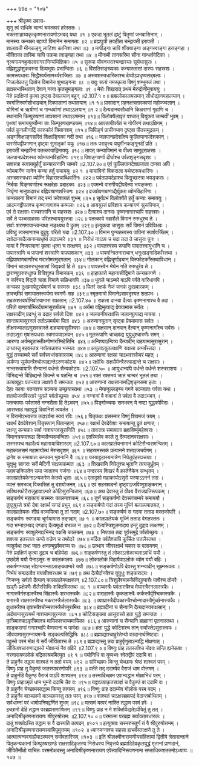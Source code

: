 +++
title = "१०७"

+++
श्रीकृष्ण उवाच-  
शृणु त्वं राधिके चान्यं चमत्कारं हरेस्ततः ।  
भक्तसाहाय्यकृत्कृष्णनारायणोऽभवद् यथा ॥१ ॥
एकदा भूतलं द्रष्टुं पितॄणां जनवासिनाम् ।  
मानस्यः कन्यका बह्व्यो विमानेन समागताः ॥२ ॥
ब्रह्मपुत्री लवहीता चन्द्रावती इरावती ।  
शालावती मीनकङ्गू लाटिशा कानिशा तथा ॥३ ॥
मापीङ्गा चापि शीक्याङ्गा अङ्गस्वाङ्गा हराङ्गहा ।  
मौक्तिका तारिमा चापि पन्नामा त्वाङ्गहा तथा ॥४ ॥
मीनामी तानसरिमा सीना गान्धर्ववेदिका ।  
नृत्यगायनकुशलारागरागिण्यभिज्ञिकाः ॥५ ॥
सुरूपा यौवनभराश्चन्द्रास्याः सूर्यभासुराः ।  
वह्निशुद्धांशुकवस्त्रा दिव्यभूषाः प्रभान्विताः ॥६ ॥
विंशतिसङ्ख्यकाः कन्यास्तासां दास्यः सहस्रशः ।  
कामरूपधाराः सिद्धैश्वर्यसामर्थ्यराजिताः ॥७ ॥
अस्त्रशस्त्रधारिकाश्च देव्योऽप्रधृष्यसद्बलाः ।  
निजलोकात्तु दिव्येन विमानेन शुभाङ्गनाः ॥८ ॥
ययुः सत्यं नमस्कृत्य विष्णुं शम्भुमजं तथा ।  
ब्रह्मसभास्थितान् देवान् नत्वा कृतसुमङ्गलाः ॥९ ॥
मेरोः शिखरात् प्रथमं मेरुद्रोणीमुपाययुः ।  
मेरुं प्रदक्षिणां कृत्वा दृष्ट्वा देवालयान् बहून् ॥2.107.१ ०॥
ब्रह्मलोकालयसमान् सौधोद्यानमहालयान् ।  
स्वर्गातिस्वर्गशोभाढ्यान् दिक्पालानां तथालयान् ॥१ १॥
प्रासादान् ग्रहनक्षत्रतारकाणां महोज्ज्वलान् ।  
योगिनां च ऋषीणां च गान्धर्वाणां तथाऽऽलयान् ॥१ २॥
दैत्यदानवसौधानि किन्नराणां गृहाणि च ।  
स्थानानि किम्पुरुषाणां तापसानां तथाऽऽश्रमान् ॥१३॥
विलोक्यैलावृतं पश्चात् वियुक्तां जाम्बवीं भुवम् ।  
पृथ्व्यां समाययुर्व्योम्ना ताः किम्पुरुषखण्डकम् ॥१४॥
आपतायीपर्वतं च गोपीरणं तथाऽक्षिगम् ।  
पर्वतं कुनलीनाद्रिं कारुकोरं त्रियानशम् ॥१५॥
चिपिङ्गं प्राचीनभाग दृष्ट्वा पीतसमुद्रकम् ।  
अङ्गशिक्षाङ्गसरितं शिक्षाङ्गिकां नदीं तथा ॥१६॥
जलपानप्रदेशाँश्च फुल्लिपानप्रदेशकान् ।  
वारणीयद्वीपगणान् दृष्ट्वा सुमातृकां ययुः ॥१७॥
ततः परावृत्त्य ययुर्मीनकङ्गूनदीं प्रति ।  
इरावतीं चन्द्रवीनां पतत्कायाद्रिमाययुः ॥१८॥
तावत् कन्याविमानं च वीक्ष्य सामुद्रराक्षसाः ।  
जलपानप्रदेशस्था व्योमयानविहारिणः ॥१९॥
पिशङ्गवर्णा दीर्घाश्च पर्वतशृङ्गसदृशाः ।  
सशस्त्रा स्त्वाययुर्हर्तुं कन्यारत्नानि चाम्बरे ॥2.107.२०॥
एवं फुल्लिपानदेशप्रजाता दानवा अपि ।  
व्योममार्गेण यानेन कन्या हर्तुं समाययुः ॥२ १ ॥
मायाविनो विकराला यथेष्टरूपधारिणः ।  
अस्त्रशस्त्रधरा व्योम्नि विहाराश्चाब्धिवर्तिनः ॥२२॥
पर्वतप्रायदेहाश्च विद्युच्छस्त्रा भयङ्कराः ।  
निर्दयाः पिङ्गवर्णाश्च रूक्षदेहाः प्रदाहकाः ॥२३॥
एवमन्ये वारणीयद्वीपदैत्या भयङ्कराः ।  
निर्घृणा मानुषादाश्च वह्निपाषाणशस्त्रिणः ॥२४॥
व्रजक्षेपणबाणाद्यैर्युक्ता व्योमविहारिणः ।  
कन्यकानां विमानं तद् रम्यं क्रोशायतं शुभम् ॥२५॥
सूर्यप्रभं विलोक्यैते हर्तुं कन्याः समाययुः ।  
आदमनद्वीपतश्च कृष्णानागाश्च कष्मलाः ॥२६॥
आययुस्तं प्रविज्ञाय कन्यागणं सुरूपिणाम् ।  
एवं ते राक्षसाः पञ्चशतानि च सहस्रशः ॥२७॥
दैत्याश्च दानवाः कृष्णनागाश्चापि सहस्रशः ।  
सर्वे ते पञ्चसाहस्राः परितश्चाययुस्तदा ॥२८॥
पतत्काये महाशैले विमानं रुरुधुश्च ते ।  
सर्वाः शरणमायान्त्वन्यथा नङ्क्ष्यथ वै द्रुतम् ॥२९॥
इत्युक्त्वा चासुराः सर्वे विमानं प्रविविक्षवः ।  
प्रविष्टुं त्वरमाणाश्च दुद्रुवुः परितो यदा ॥2.107.३०॥
विमान पुण्यतत्त्वस्य पापिनां स्पर्शवर्जितम् ।  
रक्षोदानवदैत्यानामप्रधृष्यं तदाऽम्बरे ॥३१ ॥
निरोधं नाऽऽप च यदा तदा ते चासुराः पुनः ।  
मायां वै निजपापानां कृत्वा धृत्वा च तत्क्षणम् ॥३२॥
पापतत्त्वस्य रूपाणि पापातत्त्वायुधानि च ।  
पापास्त्राणि च पापानां शस्त्राणि पापपाशकान् ॥३३ ॥
पापमन्त्रितनाराचान् धनुःखड्गादिकाँस्तथा ।  
वह्निपाषाणबाणाँश्च गदातोमरमुद्गलान् ॥३४॥
गोलकान् वह्निचूर्णाढ्यान् विस्फोटकाँस्तथाविधान् ।  
विमानं चाऽवरुरुधुस्तासां जिवृक्षवो हि ते ॥३५॥
पापतत्त्वेन मेघेन गतिं रुरुधुरेव ते ।  
द्वाराण्युपरुरुधुश्च विविशुश्च विमानकम् ॥३६ ॥
हाहाकारो महानासीद्विमाने कन्यकागणे ।  
न कश्चिद् विद्यते त्राता विमाने सन्निधावपि ॥३७॥
भूतले चाऽम्बरे वाऽपि पर्वते वारिधावपि ।  
कन्यका दुःखमापेदुरर्यमाणं च सस्मरुः ॥३८॥
पितरं रक्षकं नैजं जनकं दुःखवारकम् ।  
तावच्छीघ्रं समायातस्त्वर्यमा स्वगणैः सह ॥३९॥
स्मृतमात्रो विमानेऽसावदृश्यत शतप्रभः ।  
सहस्रशरवर्षाभिर्वारयामास राक्षसान् ॥2.107.४० ॥
राक्षसा दानवा दैत्याः कृष्णनागाश्च वै तदा ।  
परितो बाणवर्षाभिरर्दयामासुरार्यकम् ॥४१ ॥
अर्यमा वह्निमुत्पाद्य प्रेषयामास सर्वतः ।  
राक्षसादीन् प्रदग्धुं स ददाह सर्वतो दिशः ॥४२॥
जलपानीयरक्षांसि जलान्युत्पाद्य मायया ।  
शान्तयामासुरनलं ततोऽयमर्यमा पिता ॥४३ ॥
अरुणानयुतान् सृष्ट्वा प्रेषयामास सर्वतः ।  
तीक्ष्णज्वालाऽणुशस्त्रास्ते दाहयामासुरीश्वराः ॥४४॥
राक्षसान् दानवान् दैत्यान् कृष्णनागाँश्च सर्वशः ।  
तदाऽसुरा मृषारूपधराः स्वमाययाऽभवन् ॥४५॥
मूलरूपाणि चाच्छाद्य युयुधुश्चारुणैः समम् ।  
आरुणा अर्यमदूतास्तीक्ष्णोष्णरश्मिहेतिभिः ॥४६॥
अन्विष्याऽन्विष्य दैत्यादीन् दाहयामासुरासुरान् ।  
दग्धास्तु बहवस्तत्र नवोत्पन्नाश्च भस्मतः ॥४७॥
अयुताऽयुतलक्षाणि राक्षसा अभवँस्तदा ।  
युद्धं तच्चाम्बरे सर्वं सर्वस्वध्वंसकारकम् ॥४८॥
आरुणानां रक्षसां चाऽभवत्तर्कपरं महत् ।  
अर्यम्णा सूर्यमन्त्रैश्चोत्पाद्यन्तेऽरुणकोटयः ॥४५॥
रक्षोभिः राक्षसैर्मन्त्रैरुत्पाद्यन्ते च राक्षसाः ।  
नान्तस्त्वायाति सैन्यानां वर्धन्ते सैन्यकोटयः ॥2.107.५० ॥
आयुधान्यपि वर्धन्ते वर्धन्ते शस्त्रराशयः ।  
विभिद्यन्ते विछिद्यन्ते म्रियन्ते च पतन्ति च ॥५१॥
रक्तं रक्तमयं जातं चाम्बरं भूतलं तथा ।  
कायव्यूहाः पतन्त्यत्र लक्षशो वै समन्ततः ॥५२॥
आरुणानां राक्षसानामद्रिशृङ्गसमा हताः ।  
देहाः कायाः पतन्तश्च सञ्चया उच्छ्रयास्तथा ॥५३ ॥
मेघानुल्लङ्घ्य गगने सञ्जाताः पर्वता यथा ।  
शतयोजनविस्तारे भूतले पर्वतोच्छ्रयाः ॥५४ ॥
नग्नानां वै शवानां ते पर्वता वै तदाऽभवन् ।  
पतत्कायाः पर्वतास्ते नग्नशैला हि तेऽभवन् ॥५५॥
पिङ्गोच्चयाः समभवन् ये नष्टा युद्धकोविदाः ।  
आसप्ताहं महायुद्धं दिवानिशं त्ववर्तत ।  
न विरामोऽभवत्तत्र तदाऽर्यमा स्वयं रविः ॥५६॥
पितृकक्षः प्रसस्मार विष्णुं शिवमजं त्रयम् ।  
रक्षार्थं देवदेवेशान् पितृरूपान् पितामहान् ॥५७॥
रक्षार्थं देवदेवेशाः समायान्तु द्रुतं क्षणात् ।  
रक्षन्तु कन्यकाः सर्वा नाशयन्त्वसुरानिति ॥५८॥
तावत्तत्र समायाता ब्रह्मविष्णुमहेश्वराः ।  
विमानत्रयमारूढा दिव्यसैन्यसमन्विताः ॥५९॥
एतस्मिन्नेव काले तु दैत्यदानवराक्षसाः ।  
सस्मरुश्च महादैत्यं महामायाविशारदम् ॥2.107.६०॥
कालप्रालेयनामानं कोटिसैन्यसमन्वितम् ।  
महाकालसमं महामायोत्थं मेरुसदृशम् ॥६१ ॥
सहस्रमस्तकं प्रत्यानने शताऽजचर्वणम् ।  
द्रागेव स समायातः कम्पयन् भुवनानि वै ॥६२॥
यस्याट्टहास्यमात्रेण निपेतुर्ग्रहसञ्चयाः ।  
चुक्षुभुः सागराः सर्वे मेदिनी चाऽप्यकम्पत ॥६३ ॥
शिखराणि निपेतुश्च भूतानि तत्यजुर्ध्रुवम् ।  
महावज्रनिपातेन समा जाताश्च गर्जनाः ॥६४॥
मन्दरस्य शिखरं वै हस्तेनैकेन सन्धृतम् ।  
कालप्रालेयकेनाऽन्यकरेण केतवो धृताः ॥६५॥
एतादृशो महाकायोऽसुरो यस्याऽऽननं तदा ।  
व्यात्तं समभवद् विकासितं तु दशयोजनम् ॥६६॥
एवं सहस्रवदनो दृष्ट्वाऽजविष्णुशङ्करान् ।  
सक्थिस्फोटैराजुहावाऽम्बरे कोटिसुरान्वितान् ॥६७॥
अथ देवास्तु तं वीक्ष्य वैराजप्रतिरूपकम् ।  
सङ्कर्षणं महाकायं सस्मरुः कालनाशकम् ॥६८॥
तूर्णं सङ्कर्षणो देवस्तत्राम्बरे समाययौ ।  
तुष्टुवुस्ते त्रयो देवा रक्षार्थं सगदं प्रभुम् ॥६९॥
सङ्कर्षणो गदां तस्य मूर्ध्नि बलान्न्यपातयत् ।  
कालप्रालेयकः शीघ्रं वञ्चयित्वा तु तां गदाम् ॥2.107.७०॥
सङ्कर्षणं स गदया तताड मस्तकोपरि ।  
सङ्कर्षणः स्वगदया चूर्णयामास तद्गदाम् ॥७ १ ॥
कालप्रालेयकं मूर्ध्नि तताड वेगतस्ततः ।  
गदा भग्नाऽभवद् दण्डाद् दैत्यमूर्धा बभञ्ज न ॥७२॥
दैत्यस्त्रिशूलमादाय हन्तुं दुद्राव तत्क्षणम् ।  
सङ्कर्षणः स्वशूलेनाऽभिनद् वक्षसि कालकम् ॥७३ ॥
निपपात तदा पूर्वसमुद्रे पर्वतोच्छ्रयः ।  
शक्त्या हतस्ततः कण्ठे वज्रेण च तथोदरे ॥७४॥
मर्दितः पर्वतैश्चापि कूर्चितः पत्तलैस्तथा ।  
व्यसुर्यथा तथा जातः क्षणान्मूर्छामवाप्य सः ॥७८॥
उत्थाय जीवरक्षार्थ चकार स पलायनम् ।  
मेरुं प्रदक्षिणं कृत्वा दुद्राव च बहिर्यदा ॥७६॥
सङ्कर्षणस्तु तं लोकाऽलोकाचलाऽवधिं ययौ ।  
पृष्ठदेशे ययौ येनाऽसुरः स कालकालयः ॥७७॥
लोकालोकं विहायैवाऽलोकं व्योम ययौ बहिः ।  
सकर्षणभयात् सोऽप्यनन्ताऽसङ्ख्याम्बरे ययौ ॥७८॥
सङ्कर्षणोऽपि देवस्तु शम्भ्वादीन् सूक्ष्मरूपतः ।  
निर्भयं सम्प्रदत्वैव ययावीश्वरधाम च ॥७९॥
अथ दैत्यैर्दानवैश्च युयुधुः शङ्करादयः ।  
निजघ्नुः सर्वतो दैत्यान् कालप्रालेयपक्षकान् ॥2.107.८०॥
त्रिशूलैश्चक्रकैर्विद्युत्पाशैः पाशैश्च तोमरैः ।  
खड्गैः प्रक्षेपणैः शैलैरसिभिः शक्तिभिस्तथा ॥८ १ ॥
वाय्वस्त्रैः पर्वतास्त्रैश्च मेघास्त्रैरनलास्त्रकैः ।  
नागास्त्रैर्गरुडास्त्रैश्च सिंहास्त्रैः शरभास्त्रकैः ॥८२॥
वाराहास्त्रैः कृकलास्त्रैः कर्कस्त्रैर्वृश्चिकास्त्रकैः ।  
यमास्त्रै राक्षसास्त्रैश्च मकरास्त्रैर्जलास्त्रकैः ॥८३ ॥
व्याघ्रास्त्रैदीपकास्त्रैश्चोन्मादास्त्रैर्मूर्च्छनास्त्रकैः ।  
क्षुधास्त्रैश्च तृषास्त्रैश्चोन्मत्तास्त्रैर्जघ्नुरामिथः ॥८४॥
ब्रह्मादीनां च सैन्यानि दैत्यदानवराक्षसान् ।  
अर्दयामासुरत्यर्थं नाशयामासुरन्ततः ॥८५॥
कोटिसङ्ख्या आसुरास्ते हता युद्धे समन्ततः ।  
कृत्रिमाश्चाऽकृत्रिमाश्च मायिकाश्चाप्यमायिकाः ॥८६॥
आरुणानां च सैन्यानि ब्राह्मानां पृतनास्तथा ।  
शाङ्कराणां गणाश्चापि वैष्णवानां च पार्षदाः ॥८७॥
हता युद्धे कोटिशश्च तान् सर्वांस्तेऽसुरास्त्रयः ।  
जीवयामासुराम्नायमन्त्रैः सङ्कल्पसिद्धिभिः ॥८८॥
ब्रह्माद्याश्चाहुरेतेभ्यो वरदानार्थमिष्टदाः ।  
वव्रुस्ते परमं मोक्षं ये सर्वे जीविताश्च ते ॥८९॥
ब्रह्माद्यास्तु तदा प्राहुर्वृणुताऽन्यद्धि मोक्षणात् ।  
जीविताश्चारुणाद्यास्ते मोक्षान्यं नैव वव्रिरे ॥2.107.९ ०॥
विष्णुः प्राह ततस्ताँश्च मोक्षाः सन्ति ह्यनेकशः ।  
नरनारायणलोकं बद्रिकाश्रममित्युत ॥९ १ ॥
पयोनिधिं वा युष्मभ्यः श्वेतद्वीपं ददामि वा ।  
ते प्राहुर्नैव तद्धाम शाश्वतं न ततो वयम् ॥९२ ॥
समिच्छामः किन्तु चेच्छामः श्रेष्ठं शाश्वतं परम् ।  
विष्णुः प्राह तु वैकुण्ठं जलस्यावरणोपरि ॥९३ ॥
वर्तते तद् ददाम्येव वैराजं धाम वोत्तमम् ।  
ते प्राहुर्नहि वैकुण्ठं वैराजं वाऽपि शाश्वतम् ॥९४॥
तस्मादिच्छाम एवान्यद्धाम मोक्षाभिधं परम् ।  
विष्णुः प्राहाऽमृतं धाम भूम्नो ददामि चैव वः ॥९५॥
यद्वाऽव्याकृतसञ्ज्ञं च वैकुण्ठं वा ददामि वः ।  
ते प्राहुर्नैव चेच्छामस्तद्धाम किन्तु तत्परम् ॥९६॥
विष्णुः प्राह ददाम्येव गोलोकं परम पदम् ।  
ते प्राहुर्नैव वाञ्च्छामो वाञ्च्छामस्तु ततः परम् ॥९७॥
शाश्वतं चाऽक्षरब्रह्मपदं वेदान्तबोधितम् ।  
सर्वधाम्नां परं धामोपनिषद्वर्णितं शुभम् ॥९८॥
यत्समं यत्परं नास्ति तद्धाम परमं हरेः ।  
इच्छामो देहि तद्धाम परब्रह्मसमाश्रितम् ॥९९॥
विष्णुः प्राह न मे शक्तिर्विद्यतेऽर्पयितुं तु तत् ।  
अनादिश्रीकृष्णनारायणः श्रीपुरुषोत्तमः ॥2.107.१० ०॥
परमात्मा परब्रह्म सर्वावतारधारकः ।  
दातुं शक्तोऽस्ति तद्धाम स वै दास्यति तत्पदम् ॥१०१॥
इत्युक्ताः सस्मरुस्तूर्णं तं वै श्रीपुरुषोत्तमम् ।  
अनादिश्रीकृष्णनारायणस्वामिपुमुत्तमम् ॥१०२ ॥
ध्यानमग्नाश्च सहसा ह्यभवँस्तत्क्षणे तु ते ।  
आत्मात्मन्यवगाह्यैवाऽस्मरन् सर्वावतारिणम् ॥१०३ ॥
इति श्रीलक्ष्मीनारायणीयसंहितायां द्वितीये त्रेतासन्ताने पितृकन्यकानां किम्पुरुषखण्डे राक्षसादिकृतस्य निरोधस्य निवृत्तये ब्रह्मादिदेवकृतयुद्धं मृतानां प्राणदानं, जीवितैर्मोक्षो याचितः परममोक्षदस्तु अनादिश्रीकृष्णनारायण एवेत्यादिनिरूपणनामा सप्ताधिकशततमोऽध्यायः ॥१०७ ॥
    

